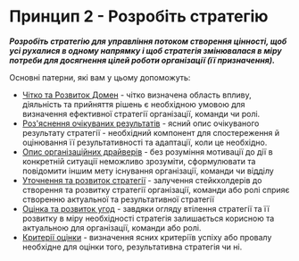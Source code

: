 # Принцип 2 - Розробіть стратегію


**_Розробіть стратегію для управління потоком створення цінності, щоб усі рухалися в одному напрямку і щоб стратегія змінювалася в міру потреби для досягнення цілей роботи організації (її призначення)._**

Основні патерни, які вам у цьому допоможуть:

-   [Чітко та Розвиток Домен](section:clarify-and-develop-domains) - чітко визначена область впливу, діяльність та прийняття рішень є необхідною умовою для визначення ефективної стратегії організації, команди чи ролі.
-   [Роз'яснення очікуваних результатів](section:clarify-intended-outcome) - ясний опис очікуваного результату стратегії - необхідний компонент для спостереження й оцінювання її результативності та адаптації, коли це необхідно.
-   [Опис організаційних драйверів](section:describe-organizational-drivers) - без розуміння мотивації до дії в конкретній ситуації неможливо зрозуміти, сформулювати та повідомити іншим мету існування організації, команди чи відділу
-   [Уточнення та розвиток стратегії](section:clarify-and-develop-strategy) - залучення стейкхолдерів до створення та розвитку стратегії організації, команди або ролі сприяє створенню актуальної та результативної стратегії
-   [Оцінка та розвиток угод](section:evaluate-and-evolve-agreements) - завдяки огляду втілення стратегії та її розвитку в міру необхідності стратегія залишається корисною та актуальною для організації, команди або ролі.
-   [Критерії оцінки](section:evaluation-criteria) - визначення ясних критеріїв успіху або провалу необхідне для оцінки того, результативна стратегія чи ні.

